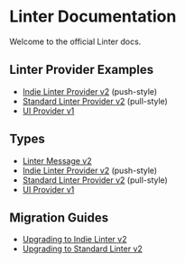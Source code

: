 # Linter Documentation

Welcome to the official Linter docs.

## Linter Provider Examples

- [Indie Linter Provider v2](examples/indie-linter-v2.md) (push-style)
- [Standard Linter Provider v2](examples/standard-linter-v2.md) (pull-style)
- [UI Provider v1](examples/ui-provider-v1.md)

## Types

- [Linter Message v2](types/linter-message-v2.md)
- [Indie Linter Provider v2](types/indie-linter-v2.md) (push-style)
- [Standard Linter Provider v2](types/standard-linter-v2.md) (pull-style)
- [UI Provider v1](types/ui-provider-v1.md)

## Migration Guides

- [Upgrading to Indie Linter v2](guides/upgrading-to-indie-linter-v2.md)
- [Upgrading to Standard Linter v2](guides/upgrading-to-standard-linter-v2.md)
